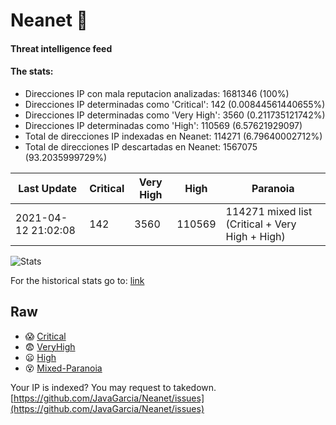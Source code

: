 # Neanet :hocho:
#### Threat intelligence feed
#### The stats:

- Direcciones IP con mala reputacion analizadas: 1681346 (100%)
- Direcciones IP determinadas como 'Critical':  142 (0.00844561440655%)
- Direcciones IP determinadas como 'Very High':  3560 (0.211735121742%)
- Direcciones IP determinadas como 'High':  110569 (6.57621929097)
- Total de direcciones IP indexadas en Neanet:  114271 (6.79640002712%)
- Total de direcciones IP descartadas en Neanet:  1567075 (93.2035999729%)

| Last Update | Critical | Very High | High | Paranoia |
| --- | --- | --- | --- | --- |
| 2021-04-12 21:02:08 | 142 | 3560 | 110569 | 114271 mixed list (Critical + Very High + High)|

![Stats](https://docs.google.com/spreadsheets/d/e/2PACX-1vSnaNMIXVabIpDJjufMlzH7poXnshF3mgd8Is1g9ytUEzVsP5my4Trn8f-xkoLLQ38xpL3HtmUexLo6/pubchart?oid=501124687&format=image)

For the historical stats go to: [link](/stats.csv)
## Raw
- :scream: [Critical](https://raw.githubusercontent.com/JavaGarcia/Neanet/master/blacklists/neanet_critical.txt)
- :fearful: [VeryHigh](https://raw.githubusercontent.com/JavaGarcia/Neanet/master/blacklists/neanet_veryHigh.txtt)
- :frowning: [High](https://raw.githubusercontent.com/JavaGarcia/Neanet/master/blacklists/neanet_high.txt)
- :dizzy_face: [Mixed-Paranoia](https://raw.githubusercontent.com/JavaGarcia/Neanet/master/blacklists/neanet_all.txt)


Your IP is indexed? You may request to takedown. [https://github.com/JavaGarcia/Neanet/issues](https://github.com/JavaGarcia/Neanet/issues)











































































































































































































































































































































































































































































































































































































































































































































































































































































































































































































































































































































































































































































































































































































































































































































































































































































































































































































































































































































































































































































































































































































































































































































































































































































































































































































































































































































































































































































































































































































































































































































































































































































































































































































































































































































































































































































































































































































































































































































































































































































































































































































































































































































































































































































































































































































































































































































































































































































































































































































































































































































































































































































































































































































































































































































































































































































































































































